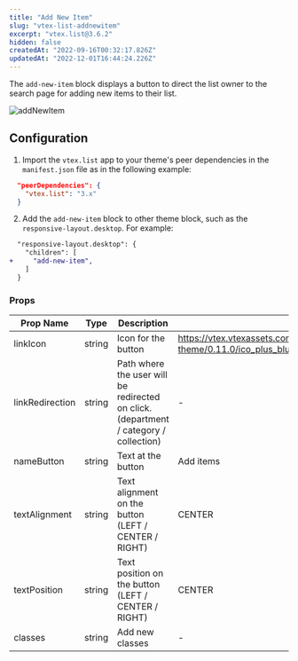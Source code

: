 ```yaml
---
title: "Add New Item"
slug: "vtex-list-addnewitem"
excerpt: "vtex.list@3.6.2"
hidden: false
createdAt: "2022-09-16T00:32:17.826Z"
updatedAt: "2022-12-01T16:44:24.226Z"
---
```

The `add-new-item` block displays a button to direct the list owner to the search page for adding new items to their list.

![addNewItem](https://raw.githubusercontent.com/vtexdocs/dev-portal-content/main/images/vtex-list-addnewitem-0.gif)

## Configuration

1. Import the `vtex.list` app to your theme's peer dependencies in the `manifest.json` file as in the following example:

```json
  "peerDependencies": {
    "vtex.list": "3.x"
  }
```

2. Add the `add-new-item` block to other theme block, such as the `responsive-layout.desktop`. For example:

```diff
  "responsive-layout.desktop": {
    "children": [
+     "add-new-item",
    ]
  }
```

### Props

| Prop Name       | Type   | Description                                                                          | Default value                                                                                                                      |
| --------------- | ------ | ------------------------------------------------------------------------------------ | ---------------------------------------------------------------------------------------------------------------------------------- |
| linkIcon        | string | Icon for the button                                                                  | https://vtex.vtexassets.com/assets/vtex/assets-builder/vtex.list-theme/0.11.0/ico_plus_blue___c42684ec58c4f1545ce21a4e355211c8.svg |
| linkRedirection | string | Path where the user will be redirected on click.(department / category / collection) | -                                                                                                                                  |
| nameButton      | string | Text at the button                                                                   | Add items                                                                                                                          |
| textAlignment   | string | Text alignment on the button (LEFT / CENTER / RIGHT)                                 | CENTER                                                                                                                             |
| textPosition    | string | Text position on the button (LEFT / CENTER / RIGHT)                                  | CENTER                                                                                                                             |
| classes         | string | Add new classes                                                                      | -                                                                                                                                  |
